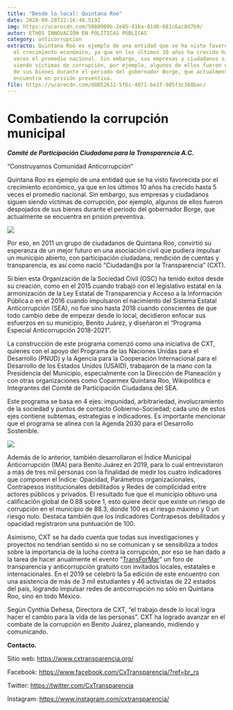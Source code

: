 ```yaml
---
title: "Desde lo local: Quintana Roo"
date: 2020-09-28T22:16:48.519Z
img: https://ucarecdn.com/5080909b-2e85-41ba-81d6-681c6ac8d7b9/
autor: ETHOS INNOVACIÓN EN POLÍTICAS PÚBLICAS
category: anticorrupcion
extracto: Quintana Roo es ejemplo de una entidad que se ha visto favorecida por
  el crecimiento económico, ya que en los últimos 10 años ha crecido hasta 5
  veces el promedio nacional. Sin embargo, sus empresas y ciudadanos siguen
  siendo víctimas de corrupción, por ejemplo, algunos de ellos fueron despojados
  de sus bienes durante el periodo del gobernador Borge, que actualmente se
  encuentra en prisión preventiva.
file: https://ucarecdn.com/d8852631-5f6c-4071-be1f-905f3c360bac/
---
```

<!--StartFragment-->

# Combatiendo la corrupción municipal

[](https://www.ethos.org.mx/wp-content/uploads/2020/09/image0-1-e1604434471390.png)***Comité de Participación Ciudadana para la Transparencia A.C.***

“Construyamos Comunidad Anticorrupción”

Quintana Roo es ejemplo de una entidad que se ha visto favorecida por el crecimiento económico, ya que en los últimos 10 años ha crecido hasta 5 veces el promedio nacional. Sin embargo, sus empresas y ciudadanos siguen siendo víctimas de corrupción, por ejemplo, algunos de ellos fueron despojados de sus bienes durante el periodo del gobernador Borge, que actualmente se encuentra en prisión preventiva.

![](https://ucarecdn.com/14182897-9462-432d-a682-dee09a11be3a/)

[](https://www.ethos.org.mx/wp-content/uploads/2020/09/09.05-Transformar2019-4266-scaled-e1604434959561.jpg)

Por eso, en 2011 un grupo de ciudadanos de Quintana Roo, convirtió su esperanza de un mejor futuro en una asociación civil que pudiera impulsar un municipio abierto, con participación ciudadana, rendición de cuentas y transparencia, es así como nació “Ciudadan@s por la Transparencia” (CXT).

Si bien esta Organización de la Sociedad Civil (OSC) ha tenido éxitos desde su creación, como en el 2015 cuando trabajó con el legislativo estatal en la armonización de la Ley Estatal de Transparencia y Acceso a la Información Pública o en el 2016 cuando impulsaron el nacimiento del Sistema Estatal Anticorrupción (SEA), no fue sino hasta 2018 cuando conscientes de que todo cambio debe de empezar desde lo local, decidieron enfocar sus esfuerzos en su municipio, Benito Juárez, y diseñaron el “Programa Especial Anticorrupción 2018-2021”.

La construcción de este programa comenzó como una iniciativa de CXT, quienes con el apoyo del Programa de las Naciones Unidas para el Desarrollo (PNUD) y la Agencia para la Cooperación Internacional para el Desarrollo de los Estados Unidos (USAID), trabajaron de la mano con la Presidencia del Municipio, especialmente con la Dirección de Planeación y con otras organizaciones como Coparmex Quintana Roo, Wikipolítica e Integrantes del Comité de Participación Ciudadana del SEA. 

Este programa se basa en 4 ejes: impunidad, arbitrariedad, involucramiento de la sociedad y puntos de contacto Gobierno-Sociedad; cada uno de estos ejes contiene subtemas, estrategias e indicadores. Es importante mencionar que el programa se alinea con la Agenda 2030 para el Desarrollo Sostenible.

![](https://ucarecdn.com/27e57832-dc0c-4e5d-854b-37a065be7436/)

[](https://www.ethos.org.mx/wp-content/uploads/2020/09/09.05-Transformar2019-Taller-4666-scaled-e1604435001384.jpg)Además de lo anterior, también desarrollaron el Índice Municipal Anticorrupción (IMA) para Benito Juárez en 2019, para lo cual entrevistaron a más de tres mil personas con la finalidad de medir los cuatro indicadores que componen el Índice: Opacidad, Parámetros organizacionales, Contrapesos institucionales debilitados y Redes de complicidad entre actores públicos y privados. El resultado fue que el municipio obtuvo una calificación global de 0.88 sobre 1, esto quiere decir que existe un riesgo de corrupción en el municipio de 88.3, donde 100 es el riesgo máximo y 0 un riesgo nulo. Destaca también que los indicadores Contrapesos debilitados y opacidad registraron una puntuación de 100.

Asimismo, CXT se ha dado cuenta que todas sus investigaciones y proyectos no tendrían sentido si no se comunican y se sensibiliza a todos sobre la importancia de la lucha contra la corrupción, por eso se han dado a la tarea de hacer anualmente el evento “[TransForMar](http://cxtransformar.com/)” un foro de transparencia y anticorrupción gratuito con invitados locales, estatales e internacionales. En el 2019 se celebró la 5a edición de este encuentro con una asistencia de más de 3 mil estudiantes y 46 activistas de 22 estados del país, logrando impulsar redes de anticorrupción no sólo en Quintana Roo, sino en todo México.

Según Cynthia Dehesa, Directora de CXT, “el trabajo desde lo local logra hacer el cambio para la vida de las personas”. CXT ha logrado avanzar en el combate de la corrupción en Benito Juárez, planeando, midiendo y comunicando. 

**Contacto.**

Sitio web: <https://www.cxtransparencia.org/>

Facebook: <https://www.facebook.com/CxTransparencia/?ref=br_rs>

Twitter: <https://twitter.com/CxTransparencia>

Instagram: <https://www.instagram.com/cxtransparencia/>

<!--EndFragment-->